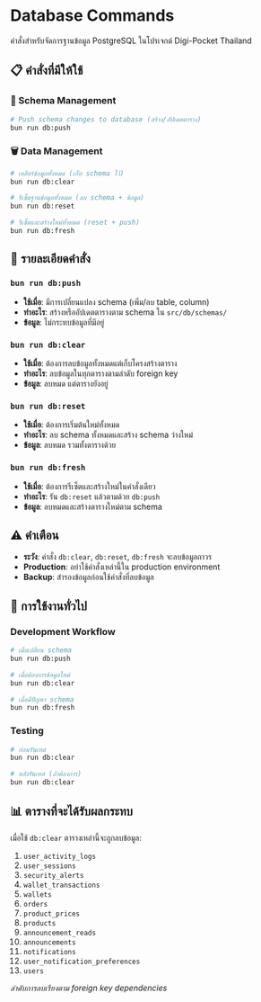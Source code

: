 # Database Commands

คำสั่งสำหรับจัดการฐานข้อมูล PostgreSQL ในโปรเจกต์ Digi-Pocket Thailand

## 📋 คำสั่งที่มีให้ใช้

### 🔄 Schema Management

```bash
# Push schema changes to database (สร้าง/อัปเดตตาราง)
bun run db:push
```

### 🗑️ Data Management

```bash
# เคลียร์ข้อมูลทั้งหมด (เก็บ schema ไว้)
bun run db:clear

# รีเซ็ตฐานข้อมูลทั้งหมด (ลบ schema + ข้อมูล)
bun run db:reset

# รีเซ็ตและสร้างใหม่ทั้งหมด (reset + push)
bun run db:fresh
```

## 📝 รายละเอียดคำสั่ง

### `bun run db:push`
- **ใช้เมื่อ**: มีการเปลี่ยนแปลง schema (เพิ่ม/ลบ table, column)
- **ทำอะไร**: สร้างหรืออัปเดตตารางตาม schema ใน `src/db/schemas/`
- **ข้อมูล**: ไม่กระทบข้อมูลที่มีอยู่

### `bun run db:clear`
- **ใช้เมื่อ**: ต้องการลบข้อมูลทั้งหมดแต่เก็บโครงสร้างตาราง
- **ทำอะไร**: ลบข้อมูลในทุกตารางตามลำดับ foreign key
- **ข้อมูล**: ลบหมด แต่ตารางยังอยู่

### `bun run db:reset`
- **ใช้เมื่อ**: ต้องการเริ่มต้นใหม่ทั้งหมด
- **ทำอะไร**: ลบ schema ทั้งหมดและสร้าง schema ว่างใหม่
- **ข้อมูล**: ลบหมด รวมทั้งตารางด้วย

### `bun run db:fresh`
- **ใช้เมื่อ**: ต้องการรีเซ็ตและสร้างใหม่ในคำสั่งเดียว
- **ทำอะไร**: รัน `db:reset` แล้วตามด้วย `db:push`
- **ข้อมูล**: ลบหมดและสร้างตารางใหม่ตาม schema

## ⚠️ คำเตือน

- **ระวัง**: คำสั่ง `db:clear`, `db:reset`, `db:fresh` จะลบข้อมูลถาวร
- **Production**: อย่าใช้คำสั่งเหล่านี้ใน production environment
- **Backup**: สำรองข้อมูลก่อนใช้คำสั่งที่ลบข้อมูล

## 🔧 การใช้งานทั่วไป

### Development Workflow
```bash
# เมื่อเปลี่ยน schema
bun run db:push

# เมื่อต้องการข้อมูลใหม่
bun run db:clear

# เมื่อมีปัญหา schema
bun run db:fresh
```

### Testing
```bash
# ก่อนรันเทส
bun run db:clear

# หลังรันเทส (ถ้าต้องการ)
bun run db:clear
```

## 📊 ตารางที่จะได้รับผลกระทบ

เมื่อใช้ `db:clear` ตารางเหล่านี้จะถูกลบข้อมูล:

1. `user_activity_logs`
2. `user_sessions`
3. `security_alerts`
4. `wallet_transactions`
5. `wallets`
6. `orders`
7. `product_prices`
8. `products`
9. `announcement_reads`
10. `announcements`
11. `notifications`
12. `user_notification_preferences`
13. `users`

*ลำดับการลบเรียงตาม foreign key dependencies*

